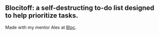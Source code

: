 ## Blocitoff: a self-destructing to-do list designed to help prioritize tasks.

Made with my mentor Alex at [Bloc](http://bloc.io).
